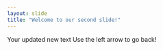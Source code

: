 ```yaml
---
layout: slide
title: "Welcome to our second slide!"
---
```

Your updated new text
Use the left arrow to go back!